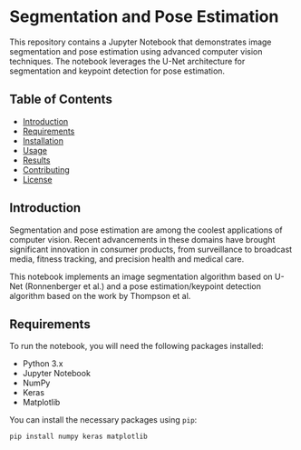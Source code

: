 # Segmentation and Pose Estimation

This repository contains a Jupyter Notebook that demonstrates image segmentation and pose estimation using advanced computer vision techniques. The notebook leverages the U-Net architecture for segmentation and keypoint detection for pose estimation.

## Table of Contents

- [Introduction](#introduction)
- [Requirements](#requirements)
- [Installation](#installation)
- [Usage](#usage)
- [Results](#results)
- [Contributing](#contributing)
- [License](#license)

## Introduction

Segmentation and pose estimation are among the coolest applications of computer vision. Recent advancements in these domains have brought significant innovation in consumer products, from surveillance to broadcast media, fitness tracking, and precision health and medical care.

This notebook implements an image segmentation algorithm based on U-Net (Ronnenberger et al.) and a pose estimation/keypoint detection algorithm based on the work by Thompson et al.

## Requirements

To run the notebook, you will need the following packages installed:

- Python 3.x
- Jupyter Notebook
- NumPy
- Keras
- Matplotlib

You can install the necessary packages using `pip`:

```bash
pip install numpy keras matplotlib

